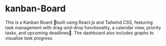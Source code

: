# kanban-Board
This is a Kanban Board 📆built using React.js and Tailwind CSS, featuring task management with drag-and-drop functionality, a calendar view, priority tasks, and upcoming deadlines🚀. The dashboard also includes graphs to visualize task progress.
